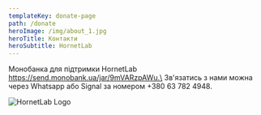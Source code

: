 ```yaml
---
templateKey: donate-page
path: /donate
heroImage: /img/about_1.jpg
heroTitle: Контакти
heroSubtitle: HornetLab
---
```

Монобанка для підтримки HornetLab https://send.monobank.ua/jar/9mVARzpAWu.\
Зв'язатись з нами можна через Whatsapp або Signal за номером +380 63 782 4948. 

![HornetLab Logo](/img/hornetlub_logo_v1.jpg)
